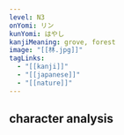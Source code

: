 ```yaml
---
level: N3
onYomi: リン
kunYomi: はやし
kanjiMeaning: grove, forest
image: "[[林.jpg]]"
tagLinks:
  - "[[kanji]]"
  - "[[japanese]]"
  - "[[nature]]"
---
```

## character analysis
